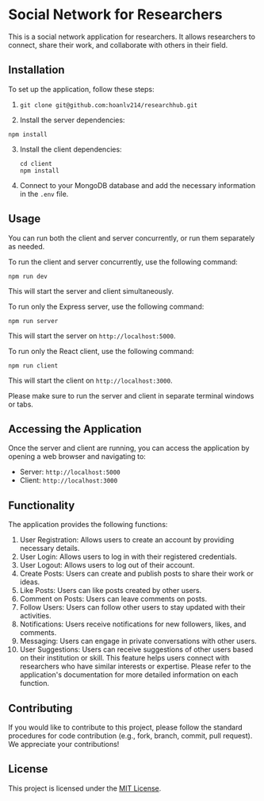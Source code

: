 # Social Network for Researchers

This is a social network application for researchers. It allows researchers to connect, share their work, and collaborate with others in their field.

## Installation

To set up the application, follow these steps:

1. ```
   git clone git@github.com:hoanlv214/researchhub.git
   ```
2.  Install the server dependencies:
   ```
   npm install
   ```

3. Install the client dependencies:
   ```
   cd client
   npm install
   ```

4. Connect to your MongoDB database and add the necessary information in the `.env` file.

## Usage

You can run both the client and server concurrently, or run them separately as needed.

To run the client and server concurrently, use the following command:
```
npm run dev
```
This will start the server and client simultaneously.

To run only the Express server, use the following command:
```
npm run server
```
This will start the server on `http://localhost:5000`.

To run only the React client, use the following command:
```
npm run client
```
This will start the client on `http://localhost:3000`.

Please make sure to run the server and client in separate terminal windows or tabs.

## Accessing the Application

Once the server and client are running, you can access the application by opening a web browser and navigating to:
- Server: `http://localhost:5000`
- Client: `http://localhost:3000`

## Functionality

The application provides the following functions:

1. User Registration: Allows users to create an account by providing necessary details.
2. User Login: Allows users to log in with their registered credentials.
3. User Logout: Allows users to log out of their account.
4. Create Posts: Users can create and publish posts to share their work or ideas.
5. Like Posts: Users can like posts created by other users.
6. Comment on Posts: Users can leave comments on posts.
7. Follow Users: Users can follow other users to stay updated with their activities.
8. Notifications: Users receive notifications for new followers, likes, and comments.
9. Messaging: Users can engage in private conversations with other users.
10. User Suggestions: Users can receive suggestions of other users based on their institution or skill. This feature helps users connect with researchers who have similar interests or expertise.
Please refer to the application's documentation for more detailed information on each function.

## Contributing

If you would like to contribute to this project, please follow the standard procedures for code contribution (e.g., fork, branch, commit, pull request). We appreciate your contributions!

## License

This project is licensed under the [MIT License](LICENSE).

